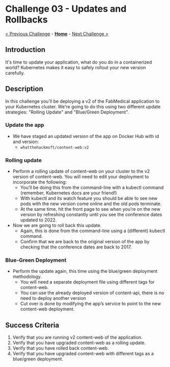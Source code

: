 # Challenge 03 - Updates and Rollbacks

[< Previous Challenge](./Challenge-02-deploy.md) - **[Home](../README.md)** - [Next Challenge >](./Challenge-04-ingress.md)

## Introduction

It's time to update your application, what do you do in a containerized world? Kubernetes makes it easy to safely rollout your new version carefully.

## Description

In this challenge you'll be deploying a v2 of the FabMedical application to your Kubernetes cluster. We're going to do this using two different update strategies: "Rolling Update" and "Blue/Green Deployment".

### Update the app
- We have staged an updated version of the app on Docker Hub with id and version:
	- `whatthehackmsft/content-web:v2`


### Rolling update
- Perform a rolling update of content-web on your cluster to the v2 version of content-web.  You will need to edit your deployment to incorporate the following:
  - You’ll be doing this from the command-line with a kubectl command (remember, Kubernetes docs are your friend!)
  - With kubectl and its watch feature you should be able to see new pods with the new version come online and the old pods terminate.
  - At the same time, hit the front page to see when you’re on the new version by refreshing constantly until you see the conference dates updated to 2022. 
- Now we are going to roll back this update.
	- Again, this is done from the command-line using a (different) kubectl command.
	- Confirm that we are back to the original version of the app by checking that the conference dates are back to 2017.
### Blue-Green Deployment
- Perform the update again, this time using the blue/green deployment methodology.
	- You will need a separate deployment file using different tags for content-web.
	- You can use the already deployed version of content-api, there is no need to deploy another version
	- Cut over is done by modifying the app’s service to point to the new content-web deployment.

## Success Criteria

1. Verify that you are running v2 content-web of the application.
1. Verify that you have upgraded content-web as a rolling update.
1. Verify that you have rolled back content-web.
1. Verify that you have upgraded content-web with different tags as a blue/green deployment.
